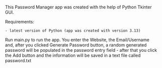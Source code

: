 This Password Manager app was created with the help of Python Tkinter GUI.

Requirements:

    - latest version of Python (app was created with version 3.13)

Run main.py to run the app. You enter the Website, the Email/Username and, after you clicked Generate Password button, a random generated password will be populated in the password entry field - after that you click the Add button and the information will be saved in a text file called password.txt
